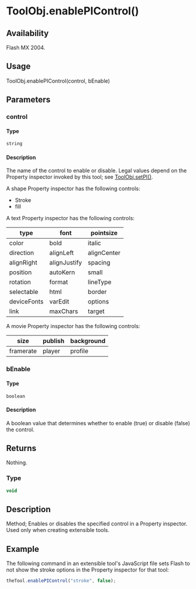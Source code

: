 # ToolObj.enablePIControl()

## Availability

Flash MX 2004.

## Usage

ToolObj.enablePIControl(control, bEnable)

## Parameters

### **control**

#### Type

```typescript
string
```

#### Description

The name of the control to enable or disable. Legal values depend on the Property inspector invoked by this tool; see [ToolObj.setPI()](../ToolObj_object/ToolObj7.md).

A shape Property inspector has the following controls:

- Stroke
- fill

A text Property inspector has the following controls:

| type | font | pointsize |
| --- | --- | --- |
| color | bold | italic |
| direction | alignLeft | alignCenter |
| alignRight | alignJustify | spacing |
| position | autoKern | small |
| rotation | format | lineType |
| selectable | html | border |
| deviceFonts | varEdit | options |
| link | maxChars | target |

A movie Property inspector has the following controls:

| size | publish | background |
| --- | --- | --- |
| framerate | player | profile |

### **bEnable**

#### Type

```typescript
boolean
```

#### Description

A boolean value that determines whether to enable (true) or disable (false) the control.

## Returns

Nothing.

### Type

```typescript
void
```

## Description

Method; Enables or disables the specified control in a Property inspector. Used only when creating extensible tools.

## Example

The following command in an extensible tool's JavaScript file sets Flash to not show the stroke options in the Property inspector for that tool:

```javascript
theTool.enablePIControl("stroke", false);
```
